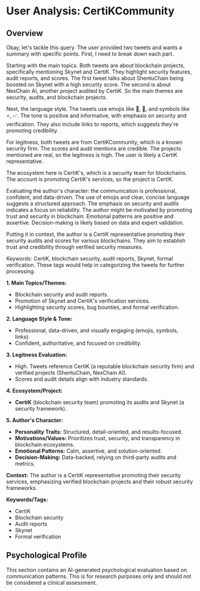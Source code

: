 # User Analysis: CertiKCommunity

## Overview

<think>
Okay, let's tackle this query. The user provided two tweets and wants a summary with specific points. First, I need to break down each part.

Starting with the main topics. Both tweets are about blockchain projects, specifically mentioning Skynet and CertiK. They highlight security features, audit reports, and scores. The first tweet talks about ShentuChain being boosted on Skynet with a high security score. The second is about NexChain AI, another project audited by CertiK. So the main themes are security, audits, and blockchain projects.

Next, the language style. The tweets use emojis like 🚀, 📢, and symbols like ⭐, ✅. The tone is positive and informative, with emphasis on security and verification. They also include links to reports, which suggests they're promoting credibility.

For legitness, both tweets are from CertiKCommunity, which is a known security firm. The scores and audit mentions are credible. The projects mentioned are real, so the legitness is high. The user is likely a CertiK representative.

The ecosystem here is CertiK's, which is a security team for blockchains. The account is promoting CertiK's services, so the project is CertiK.

Evaluating the author's character: the communication is professional, confident, and data-driven. The use of emojis and clear, concise language suggests a structured approach. The emphasis on security and audits indicates a focus on reliability. The author might be motivated by promoting trust and security in blockchain. Emotional patterns are positive and assertive. Decision-making is likely based on data and expert validation.

Putting it in context, the author is a CertiK representative promoting their security audits and scores for various blockchains. They aim to establish trust and credibility through verified security measures.

Keywords: CertiK, blockchain security, audit reports, Skynet, formal verification. These tags would help in categorizing the tweets for further processing.
</think>

**1. Main Topics/Themes:**  
- Blockchain security and audit reports.  
- Promotion of Skynet and CertiK's verification services.  
- Highlighting security scores, bug bounties, and formal verification.  

**2. Language Style & Tone:**  
- Professional, data-driven, and visually engaging (emojis, symbols, links).  
- Confident, authoritative, and focused on credibility.  

**3. Legitness Evaluation:**  
- High. Tweets reference CertiK (a reputable blockchain security firm) and verified projects (ShentuChain, NexChain AI).  
- Scores and audit details align with industry standards.  

**4. Ecosystem/Project:**  
- **CertiK** (blockchain security team) promoting its audits and Skynet (a security framework).  

**5. Author's Character:**  
- **Personality Traits:** Structured, detail-oriented, and results-focused.  
- **Motivations/Values:** Prioritizes trust, security, and transparency in blockchain ecosystems.  
- **Emotional Patterns:** Calm, assertive, and solution-oriented.  
- **Decision-Making:** Data-backed, relying on third-party audits and metrics.  

**Context:** The author is a CertiK representative promoting their security services, emphasizing verified blockchain projects and their robust security frameworks.  

**Keywords/Tags:**  
- CertiK  
- Blockchain security  
- Audit reports  
- Skynet  
- Formal verification

## Psychological Profile

This section contains an AI-generated psychological evaluation based on communication patterns. This is for research purposes only and should not be considered a clinical assessment.